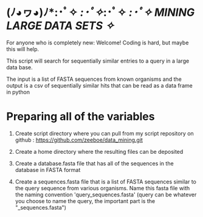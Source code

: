 # (ﾉ◕ヮ◕)ﾉ*:･ﾟ✧ *:･ﾟ✧*:･ﾟ✧ *:･ﾟ✧ MINING LARGE DATA SETS  ✧*

 For anyone who is completely new: Welcome! Coding is hard, but maybe this will help.
 
 This script will search for sequentially similar entries to a query in a large data base.
 
The input is a list of FASTA sequences from known organisms and the output is a csv of sequentially similar hits that can be read as a data frame in python

>>>>>>>>>>>>>>>>>>>>>>>>>>>>>>>>>>>>>>>>
# Preparing all of the variables
>>>>>>>>>>>>>>>>>>>>>>>>>>>>>>>>>>>>>>>>>>

 1. Create script directory where you can pull from my script repository on github : https://github.com/zeeboe/data_mining.git

 2. Create a home directory where the resulting files can be deposited

 3. Create a database.fasta file that has all of the sequences in the database in FASTA format

 4. Create a sequences.fasta file that is a list of FASTA sequences similar to the query sequence from various organisms. Name this fasta file with the naming convention 'query_sequences.fasta' (query can be whatever you choose to name the query, the important part is the "_sequences.fasta")
